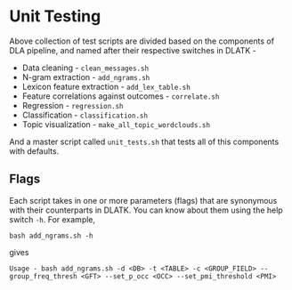 ﻿# Unit Testing
Above collection of test scripts are divided based on the components of DLA pipeline, and named after their respective switches in DLATK - 
 
 - Data cleaning - `clean_messages.sh`
 - N-gram extraction - `add_ngrams.sh` 
 - Lexicon feature extraction - `add_lex_table.sh` 
 - Feature correlations against outcomes - `correlate.sh`
 - Regression - `regression.sh` 
 - Classification - `classification.sh` 
 - Topic visualization - `make_all_topic_wordclouds.sh`

And a master script called `unit_tests.sh` that tests all of this components with defaults.

## Flags
Each script takes in one or more parameters (flags) that are synonymous with their counterparts in DLATK. You can know about them using the help switch `-h`. For example, 

    bash add_ngrams.sh -h
gives

    Usage - bash add_ngrams.sh -d <DB> -t <TABLE> -c <GROUP_FIELD> --group_freq_thresh <GFT> --set_p_occ <OCC> --set_pmi_threshold <PMI>




